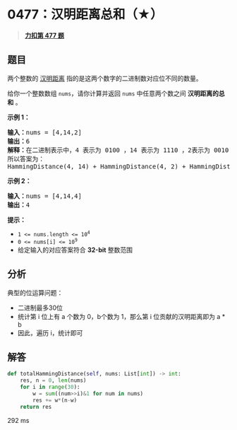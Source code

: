 # 0477：汉明距离总和（★）


> <u>**[力扣第 477 题](https://leetcode.cn/problems/total-hamming-distance/)**</u>

## 题目

<p>两个整数的 <a href="https://baike.baidu.com/item/%E6%B1%89%E6%98%8E%E8%B7%9D%E7%A6%BB/475174?fr=aladdin">汉明距离</a> 指的是这两个数字的二进制数对应位不同的数量。</p>

<p>给你一个整数数组 <code>nums</code>，请你计算并返回 <code>nums</code> 中任意两个数之间 <strong>汉明距离的总和</strong> 。</p>



<p><strong>示例 1：</strong></p>

<pre>
<strong>输入：</strong>nums = [4,14,2]
<strong>输出：</strong>6
<strong>解释：</strong>在二进制表示中，4 表示为 0100 ，14 表示为 1110 ，2表示为 0010 。（这样表示是为了体现后四位之间关系）
所以答案为：
HammingDistance(4, 14) + HammingDistance(4, 2) + HammingDistance(14, 2) = 2 + 2 + 2 = 6
</pre>

<p><strong>示例 2：</strong></p>

<pre>
<strong>输入：</strong>nums = [4,14,4]
<strong>输出：</strong>4
</pre>



<p><strong>提示：</strong></p>

<ul>
<li><code>1 &lt;= nums.length &lt;= 10<sup>4</sup></code></li>
<li><code>0 &lt;= nums[i] &lt;= 10<sup>9</sup></code></li>
<li>给定输入的对应答案符合 <strong>32-bit</strong> 整数范围</li>
</ul>


## 分析

典型的位运算问题：
- 二进制最多30位
- 统计第 i 位上有 a 个数为 0，b个数为 1，那么第 i 位贡献的汉明距离即为 a * b
- 因此，遍历 i，统计即可

## 解答


```python
def totalHammingDistance(self, nums: List[int]) -> int:
	res, n = 0, len(nums)
	for i in range(30):
		w = sum((num>>i)&1 for num in nums)
		res += w*(n-w)
	return res
```
292 ms
